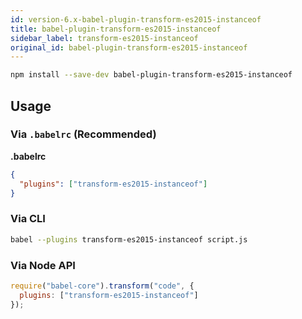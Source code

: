 ```yaml
---
id: version-6.x-babel-plugin-transform-es2015-instanceof
title: babel-plugin-transform-es2015-instanceof
sidebar_label: transform-es2015-instanceof
original_id: babel-plugin-transform-es2015-instanceof
---
```


```sh
npm install --save-dev babel-plugin-transform-es2015-instanceof
```

## Usage

### Via `.babelrc` (Recommended)

**.babelrc**

```json
{
  "plugins": ["transform-es2015-instanceof"]
}
```

### Via CLI

```sh
babel --plugins transform-es2015-instanceof script.js
```

### Via Node API

```javascript
require("babel-core").transform("code", {
  plugins: ["transform-es2015-instanceof"]
});
```

